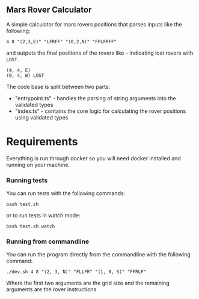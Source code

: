 ## Mars Rover Calculator

A simple calculator for mars rovers positions that parses inputs like the following:

```
4 8 "(2,3,E)" "LFRFF" "(0,2,N)" "FFLFRFF"
```

and outputs the final positions of the rovers like - indicating lost rovers with `LOST`.

```
(4, 4, E)
(0, 4, W) LOST
```

The code base is split between two parts:
* "entrypoint.ts" - handles the parsing of string arguments into the validated types
* "index.ts" - contains the core logic for calculating the rover positions using validated types

# Requirements

Everything is run through docker so you will need docker installed and running on your machine.

### Running tests

You can run tests with the following commands:

```
bash test.sh
```

or to run tests in watch mode:

```
bash test.sh watch
```


### Running from commandline

You can run the program directly from the commandline with the following command:

```
./dev.sh 4 8 "(2, 3, N)" "FLLFR" "(1, 0, S)" "FFRLF"
```

Where the first two arguments are the grid size and the remaining arguments are the rover instructions